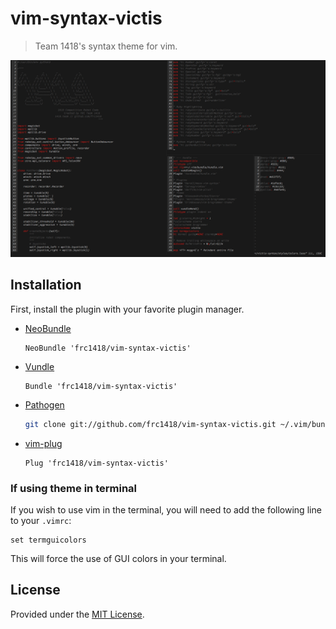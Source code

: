 # vim-syntax-victis
> Team 1418's syntax theme for vim.

![Screenshot](screenshot.png)

## Installation
First, install the plugin with your favorite plugin manager.

- [NeoBundle][neobundle]

    ```vim
    NeoBundle 'frc1418/vim-syntax-victis'
    ```

- [Vundle][vundle]

    ```vim
    Bundle 'frc1418/vim-syntax-victis'
    ```

- [Pathogen][pathogen]

    ```sh
    git clone git://github.com/frc1418/vim-syntax-victis.git ~/.vim/bundle/vim-syntax-victis
    ```

- [vim-plug][vim-plug]

    ```vim
    Plug 'frc1418/vim-syntax-victis'
    ```

### If using theme in terminal
If you wish to use vim in the terminal, you will need to add the following line to your `.vimrc`:
```
set termguicolors
```
This will force the use of GUI colors in your terminal.

## License

Provided under the [MIT License](LICENSE).

[neobundle]: https://github.com/Shougo/neobundle.vim
[vundle]: https://github.com/gmarik/vundle
[pathogen]: https://github.com/tpope/vim-pathogen
[vim-plug]: https://github.com/junegunn/vim-plug
